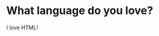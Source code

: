 <!DOCTYPE html>
<html>
    <head>
        <title>
        Basic I
        </title>
    </head>
    <body>
        <h1>
        What language do you love?
        </h1>
         <p>
         I love HTML!
         </p>
    </body>
</html>

